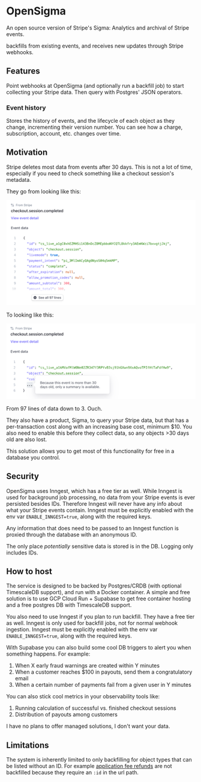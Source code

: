 # OpenSigma

An open source version of Stripe's Sigma: Analytics and archival of Stripe events.

backfills from existing events, and receives new updates through Stripe webhooks.

## Features

Point webhooks at OpenSigma (and optionally run a backfill job) to start collecting your Stripe data. Then query with Postgres' JSON operators.

### Event history

Stores the history of events, and the lifecycle of each object as they change, incrementing their version number. You can see how a charge, subscription, account, etc. changes over time.

## Motivation

Stripe deletes most data from events after 30 days. This is not a lot of time, especially if you need to check something like a checkout session's metadata.

They go from looking like this:

![normal](/assets/normal.png)

To looking like this:

![expired](/assets/expired.png)

From 97 lines of data down to 3. Ouch.

They also have a product, Sigma, to query your Stripe data, but that has a per-transaction cost along with an increasing base cost, minimum $10. You also need to enable this before they collect data, so any objects >30 days old are also lost.

This solution allows you to get most of this functionality for free in a database you control.

## Security

OpenSigma uses Inngest, which has a free tier as well. While Inngest is used for background job processing, no data from your Stripe events is ever persisted besides IDs. Therefore Inngest will never have any info about what your Stripe events contain. Inngest must be explicitly enabled with the env var `ENABLE_INNGEST=true`, along with the required keys.

Any information that does need to be passed to an Inngest function is proxied through the database with an anonymous ID.

The only place *potentially* sensitive data is stored is in the DB. Logging only includes IDs.

## How to host

The service is designed to be backed by Postgres/CRDB (with optional TimescaleDB support), and run with a Docker container. A simple and free solution is to use GCP Cloud Run + Supabase to get free container hosting and a free postgres DB with TimescaleDB support.

You also need to use Inngest if you plan to run backfill. They have a free tier as well. Inngest is only used for backfill jobs, not for normal webhook ingestion. Inngest must be explicitly enabled with the env var `ENABLE_INNGEST=true`, along with the required keys.

With Supabase you can also build some cool DB triggers to alert you when something happens. For example:

1. When X early fraud warnings are created within Y minutes
2. When a customer reaches $100 in payouts, send them a congratulatory email
3. When a certain number of payments fail from a given user in Y minutes


You can also stick cool metrics in your observability tools like:

1. Running calculation of successful vs. finished checkout sessions
2. Distribution of payouts among customers

I have no plans to offer managed solutions, I don't want your data.

## Limitations

The system is inherently limited to only backfilling for object types that can be listed without an ID. For example [application fee refunds](https://stripe.com/docs/api/fee_refunds) are not backfilled because they require an `:id` in the url path.
